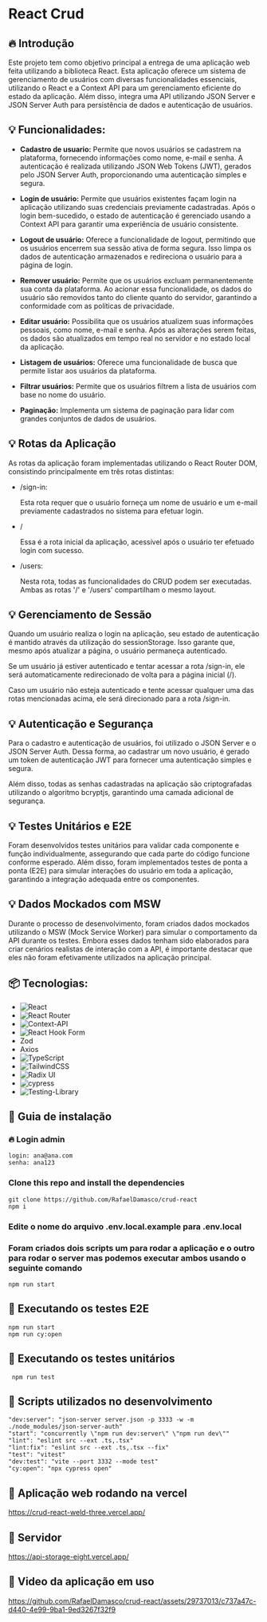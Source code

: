 # React Crud

## 🔥 Introdução

Este projeto tem como objetivo principal a entrega de uma aplicação web feita utilizando a biblioteca React.
Esta aplicação oferece um sistema de gerenciamento de usuários com diversas funcionalidades essenciais, utilizando o React e a Context API para um gerenciamento eficiente do estado da aplicação. Além disso, integra uma API utilizando JSON Server e JSON Server Auth para persistência de dados e autenticação de usuários.

## 💡 Funcionalidades:

* **Cadastro de usuario:** Permite que novos usuários se cadastrem na plataforma, fornecendo informações como nome, e-mail e senha. A autenticação é realizada utilizando JSON Web Tokens (JWT), gerados pelo JSON Server Auth, proporcionando uma autenticação simples e segura.

* **Login de usuário:** Permite que usuários existentes façam login na aplicação utilizando suas credenciais previamente cadastradas. Após o login bem-sucedido, o estado de autenticação é gerenciado usando a Context API para garantir uma experiência de usuário consistente.

* **Logout de usuário:** Oferece a funcionalidade de logout, permitindo que os usuários encerrem sua sessão ativa de forma segura. Isso limpa os dados de autenticação armazenados e redireciona o usuário para a página de login.
  
* **Remover usuário:** Permite que os usuários excluam permanentemente sua conta da plataforma. Ao acionar essa funcionalidade, os dados do usuário são removidos tanto do cliente quanto do servidor, garantindo a conformidade com as políticas de privacidade.

* **Editar usuário:** Possibilita que os usuários atualizem suas informações pessoais, como nome, e-mail e senha. Após as alterações serem feitas, os dados são atualizados em tempo real no servidor e no estado local da aplicação.
  
* **Listagem de usuários:** Oferece uma funcionalidade de busca que permite listar aos usuários da plataforma. 

* **Filtrar usuários:** Permite que os usuários filtrem a lista de usuários com base no nome do usuário.

* **Paginação:** Implementa um sistema de paginação para lidar com grandes conjuntos de dados de usuários.





## 💡  Rotas da Aplicação
As rotas da aplicação foram implementadas utilizando o React Router DOM, consistindo principalmente em três rotas distintas:

* /sign-in:

  Esta rota requer que o usuário forneça um nome de usuário e um e-mail previamente cadastrados no sistema para efetuar login.
  
* /

  Essa é a rota inicial da aplicação, acessível após o usuário ter efetuado login com sucesso.
  
* /users:

  Nesta rota, todas as funcionalidades do CRUD podem ser executadas. Ambas as rotas '/' e '/users' compartilham o mesmo layout.


## 💡 Gerenciamento de Sessão
Quando um usuário realiza o login na aplicação, seu estado de autenticação é mantido através da utilização do sessionStorage. Isso garante que, mesmo após atualizar a página, o usuário permaneça autenticado.

Se um usuário já estiver autenticado e tentar acessar a rota /sign-in, ele será automaticamente redirecionado de volta para a página inicial (/).

Caso um usuário não esteja autenticado e tente acessar qualquer uma das rotas mencionadas acima, ele será direcionado para a rota /sign-in.

## 💡 Autenticação e Segurança
Para o cadastro e autenticação de usuários, foi utilizado o JSON Server e o JSON Server Auth. Dessa forma, ao cadastrar um novo usuário, é gerado um token de autenticação JWT para fornecer uma autenticação simples e segura.

Além disso, todas as senhas cadastradas na aplicação são criptografadas utilizando o algoritmo bcryptjs, garantindo uma camada adicional de segurança.

## 💡 Testes Unitários e E2E
Foram desenvolvidos testes unitários para validar cada componente e função individualmente, assegurando que cada parte do código funcione conforme esperado. Além disso, foram implementados testes de ponta a ponta (E2E) para simular interações do usuário em toda a aplicação, garantindo a integração adequada entre os componentes.

## 💡 Dados Mockados com MSW
Durante o processo de desenvolvimento, foram criados dados mockados utilizando o MSW (Mock Service Worker) para simular o comportamento da API durante os testes. Embora esses dados tenham sido elaborados para criar cenários realistas de interação com a API, é importante destacar que eles não foram efetivamente utilizados na aplicação principal.

## 📦 Tecnologias:
  <!-- Link para pegar as badges: https://github.com/Ileriayo/markdown-badges -->

* ![React](https://img.shields.io/badge/react-%2320232a.svg?style=for-the-badge&logo=react&logoColor=%2361DAFB)
* ![React Router](https://img.shields.io/badge/React_Router-CA4245?style=for-the-badge&logo=react-router&logoColor=white)
* ![Context-API](https://img.shields.io/badge/Context--Api-000000?style=for-the-badge&logo=react)
* ![React Hook Form](https://img.shields.io/badge/React%20Hook%20Form-%23EC5990.svg?style=for-the-badge&logo=reacthookform&logoColor=white)
* Zod
* Axios
* ![TypeScript](https://img.shields.io/badge/typescript-%23007ACC.svg?style=for-the-badge&logo=typescript&logoColor=white)
* ![TailwindCSS](https://img.shields.io/badge/tailwindcss-%2338B2AC.svg?style=for-the-badge&logo=tailwind-css&logoColor=white)
* ![Radix UI](https://img.shields.io/badge/radix%20ui-161618.svg?style=for-the-badge&logo=radix-ui&logoColor=white)
* ![cypress](https://img.shields.io/badge/-cypress-%23E5E5E5?style=for-the-badge&logo=cypress&logoColor=058a5e)
* ![Testing-Library](https://img.shields.io/badge/-TestingLibrary-%23E33332?style=for-the-badge&logo=testing-library&logoColor=white)

## 🔨 Guia de instalação


### 🔥 Login admin
    login: ana@ana.com
    senha: ana123

### Clone this repo and install the dependencies

    git clone https://github.com/RafaelDamasco/crud-react
    npm i

### Edite o nome do arquivo .env.local.example para .env.local

### Foram criados dois scripts um para rodar a aplicação e o outro para rodar o server mas podemos executar ambos usando o seguinte comando

    npm run start

## 🔨 Executando os testes E2E

    npm run start
    npm run cy:open
    
## 🔨 Executando os testes unitários

     npm run test
    
## 🔨 Scripts utilizados no desenvolvimento

    "dev:server": "json-server server.json -p 3333 -w -m ./node_modules/json-server-auth"
    "start": "concurrently \"npm run dev:server\" \"npm run dev\""
    "lint": "eslint src --ext .ts,.tsx"
    "lint:fix": "eslint src --ext .ts,.tsx --fix"
    "test": "vitest"
    "dev:test": "vite --port 3332 --mode test"
    "cy:open": "npx cypress open"

## 🔨 Aplicação web rodando na vercel
https://crud-react-weld-three.vercel.app/
    
## 🔨 Servidor
  https://api-storage-eight.vercel.app/
    

## 🔨 Video da aplicação em uso
https://github.com/RafaelDamasco/crud-react/assets/29737013/c737a47c-d440-4e99-9ba1-9ed3267f32f9

